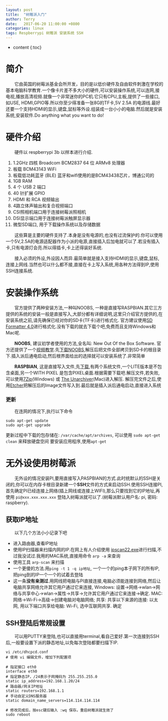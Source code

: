 ```yaml
---
layout: post
title:  "树莓派入门"
author: Terry
date:   2017-06-20 11:00:00 +0800
categories: linux
tags: Respberrypi 树莓派 安装系统 SSH
---
```


* content
{:toc}

# 简介
　　它由英国的树莓派基金会所开发，目的是以低价硬件及自由软件刺激在学校的基本电脑科学教育.一个像卡片差不多大小的硬件,可以安装操作系统,可以连网,接电视,播放高清视频.就像一个非常迷你的PC机.它只有CPU,主板,提供了一些接口,如USE, HDMI,GPIO等.所以你至少得准备一张8G的TF卡,5V 2.5A 的电源线.最好还要一个支持HDMI的显示,键盘,鼠标等外设.组装成一台小小的电脑.然后就是安装系统,安装软件.Do anything what you want to do!



# 硬件介绍
　　硬件以 respberrypi 3b 以样本进行介绍.

1. 1.2GHz 四核 Broadcom BCM2837 64 位 ARMv8 处理器
2. 板载 BCM43143 WiFi
3. 板载低功耗蓝牙 (BLE) 蓝牙和wifi使用的是BCM43438芯片，博通公司的
4. 1GB RAM
5. 4 个 USB 2 端口
6. 40 针扩展 GPIO
7. HDMI 和 RCA 视频输出
8. 4路立体声输出和复合视频端口
9. CSI照相机端口用于连接树莓派照相机
10. DSI显示端口用于连接树莓派触屏显示器
11. 微型SD端口, 用于下载操作系统以及存储数据

　　这些算是主要的硬件支持了.本身是没有电源的,也没有过流保护的.你可以使用一个5V,2.5A的电源适配器作为小派的电源,直接插入后加电就可以了.若没有插入卡,只有电源灯会亮.所以得插卡,卡上还得装好系统.

　　接入必须的外设,外设因人而异.最简单就是接入支持HDMI的显示,键盘,鼠标,连接上网线.当然也可以什么都不接,直接在卡上写入系统,用各种方法得到IP,使用SSH连接系统.

# 安装操作系统
　　官方提供了两种安装方法,一种叫NOOBS, 一种是直接写RASPBIAN.其它三方提供的系统的安装一般是直接写入,大部分都有详细说明,这里只介绍官方提供的,在安装系统之前,请先确保已经对你的SD卡(TF卡)进行格式化. 官方建议使用[SD Formatter
4.0](https://www.sdcard.org/downloads/formatter_4/index.html)进行格式化.没有下载的就去下载个吧,免费而且支持Windows和Mac呢.

　　**NOOBS**, 建议初学者使用的方法,全名叫:  New Out Of the Box Software. 官方还提供了一个[视频教学](https://www.raspberrypi.org/help/videos/#noobs-setup).先[下载NOOBS](https://www.raspberrypi.org/downloads/noobs/),解压后把文件全部拷贝到SD卡的根目录下.插入派后通电启动,然后根界面给出的选择就可以安装系统了.非常简单

　　**RASPBIAN**, 这是直接写入文件,先[下载](https://www.raspberrypi.org/downloads/raspbian/),有两个系统文件,一个LITE版本是不包含桌面,另一个WITH PIXEL 是包含PIXEL桌面.根据需要下载吧.解压文件,若失败,可以使用[7Zip](http://www.7-zip.org/download.html)(Windows) 或 [The Unarchiver](http://wakaba.c3.cx/s/apps/unarchiver.html)(Mac)进入解压. 解压完文件之后,使用[Etcher](https://etcher.io/)把解压后的Image文件写入到.最后就是插入派后通电启动,直接进入系统

### 更新
　　在连网的情况下,执行以下命令

```shell
sudo apt-get update
sudo apt-get upgrade
```

更新过程中下载的包存储在: `/var/cache/apt/archives`, 可以使用 `sudo apt-get clean` 来释放硬盘空间
要安装应用程序,使用`apt-get`

# 无外设使用树莓派
　　无外设的情况安装PI,要用直接写入PASPBIAN的方式.此时统默认的SSH是关闭的,你可以在内存卡根目录新建一个**SSH**文件的方式来启动SSH.使用SSH连接PI, 首先确定PI已经连接上网络(插上网线或连接上WIFI),那么只要找到它的IP地址,再使用 `pi@xxx.xxx.xxx.xxx` 登陆入树莓派就可以了.(树莓派默认用户名: pi, 密码: raspberry).

## 获取IP地址
　　以下几个方法小小记录下吧
* 进入路由器,查看IP地址
* 使用IP扫描器来扫描内网的IP.在网上有人介绍使用 [ipscan22.exe](http://pan.baidu.com/share/link?shareid=3434443053&uk=605377859)进行扫描,不过我没试过.我用的MAC系统,直接用命令 `arp -a` 来查询
* 使用工具 `arp-scan` 来扫描
* 一个更傻的方法.用`ping -t 1 -q ip地址`, 一个一个的ping本子网下的所有IP, 把ping到的IP一个一个的试着去登陆
* 这一条**没有亲测过**.用网线把电脑与PI直接连接,电脑必须能连接到网络,然后让电脑共享网络允许其它用户通过它来连接, Windows: 设置->网络->wlan->网络与共享中心->wlan->属性->共享->允许​其它用户通过它来连接->确定. MAC: 网络->Wi-Fi->高级->创建电脑对电脑网络; 共享: 共享以下来源的连接: 以太网, 用以下端口共享给电脑: Wi-Fi, 选中互联网共享. 确定

## SSH登陆后常规设置
　　可以用PUTTY来登陆,也可以直接用terminal,看自己爱好.第一次连接到SSH后,一般要设置下派的静态地址,以免每次登陆都要扫描下IP.

```shell
vi /etc/dhcpcd.conf
# 使用 vi 编辑文件，增加下列配置项

# 指定接口 eth0
interface eth0
# 指定静态IP，/24表示子网掩码为 255.255.255.0
static ip_address=192.168.1.20/24
# 路由器/网关IP地址
static routers=192.168.1.1
# 手动自定义DNS服务器
static domain_name_servers=114.114.114.114

# 修改完成后，按esc键后输入 :wq 保存。重启树莓派就生效了
sudo reboot
```
